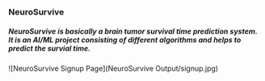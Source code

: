 ### NeuroSurvive

##### NeuroSurvive is basically a brain tumor survival time prediction system. It is an AI/ML project consisting of different algorithms and helps to predict the survial time.

![NeuroSurvive Signup Page](NeuroSurvive Output/signup.jpg)
